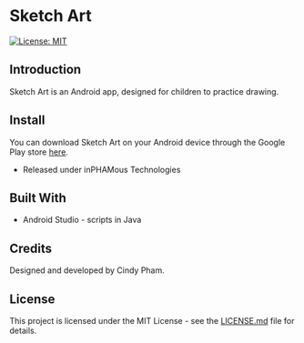 # Sketch Art

[![License: MIT](https://img.shields.io/badge/License-MIT-yellow.svg)](https://opensource.org/licenses/MIT)

## Introduction
Sketch Art is an Android app, designed for children to practice drawing.

## Install
You can download Sketch Art on your Android device through the Google Play store [here](https://play.google.com/store/apps/details?id=com.inphamous.sketchart).
* Released under inPHAMous Technologies

## Built With
* Android Studio - scripts in Java

## Credits
Designed and developed by Cindy Pham.

## License
This project is licensed under the MIT License - see the [LICENSE.md](https://github.com/phamcindy619/SketchArt/blob/master/LICENSE) file for details.

